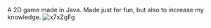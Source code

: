 A 2D game made in Java.
Made just for fun, but also to increase my knowledge.
![x7xZgFg](https://github.com/Lickem1/A2D/assets/15642360/2e5e6fc2-af47-480a-9f40-2a0e8eb0dbc8)
